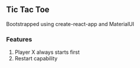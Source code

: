 ## Tic Tac Toe

Bootstrapped using create-react-app and MaterialUI

### Features
1. Player X always starts first
2. Restart capability
